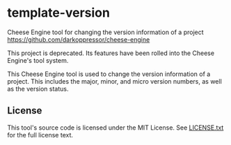 # template-version
Cheese Engine tool for changing the version information of a project
https://github.com/darkoppressor/cheese-engine

This project is deprecated. Its features have been rolled into the Cheese Engine's tool system.

This Cheese Engine tool is used to change the version information of a project.
This includes the major, minor, and micro version numbers, as well as the version status.

## License
This tool's source code is licensed under the MIT License. See [LICENSE.txt](docs/LICENSE.txt) for the full license text.
